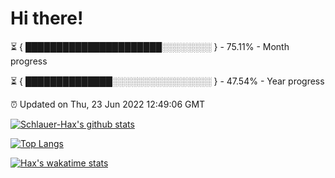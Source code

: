 # Hi there!

⏳ { ██████████████████████░░░░░░░░ } - 75.11% - Month progress

⏳ { ██████████████░░░░░░░░░░░░░░░░ } - 47.54% - Year progress

⏰ Updated on Thu, 23 Jun 2022 12:49:06 GMT


[![Schlauer-Hax's github stats](https://github-readme-stats.vercel.app/api?username=Schlauer-Hax&show_icons=true&theme=dark&count_private=true)](https://github.com/Schlauer-Hax)


[![Top Langs](https://github-readme-stats.vercel.app/api/top-langs/?username=Schlauer-Hax&layout=compact&theme=dark)](https://github.com/Schlauer-Hax?tab=repositories)


[![Hax's wakatime stats](https://github-readme-stats.vercel.app/api/wakatime?username=Hax&theme=dark)](https://wakatime.com/@Hax)

